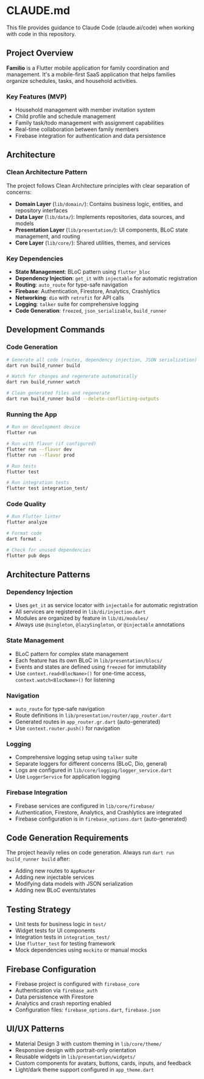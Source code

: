 # CLAUDE.md

This file provides guidance to Claude Code (claude.ai/code) when working with code in this repository.

## Project Overview

**Familio** is a Flutter mobile application for family coordination and management. It's a mobile-first SaaS application that helps families organize schedules, tasks, and household activities.

### Key Features (MVP)
- Household management with member invitation system
- Child profile and schedule management
- Family task/todo management with assignment capabilities
- Real-time collaboration between family members
- Firebase integration for authentication and data persistence

## Architecture

### Clean Architecture Pattern
The project follows Clean Architecture principles with clear separation of concerns:

- **Domain Layer** (`lib/domain/`): Contains business logic, entities, and repository interfaces
- **Data Layer** (`lib/data/`): Implements repositories, data sources, and models
- **Presentation Layer** (`lib/presentation/`): UI components, BLoC state management, and routing
- **Core Layer** (`lib/core/`): Shared utilities, themes, and services

### Key Dependencies
- **State Management**: BLoC pattern using `flutter_bloc`
- **Dependency Injection**: `get_it` with `injectable` for automatic registration
- **Routing**: `auto_route` for type-safe navigation
- **Firebase**: Authentication, Firestore, Analytics, Crashlytics
- **Networking**: `dio` with `retrofit` for API calls
- **Logging**: `talker` suite for comprehensive logging
- **Code Generation**: `freezed`, `json_serializable`, `build_runner`

## Development Commands

### Code Generation
```bash
# Generate all code (routes, dependency injection, JSON serialization)
dart run build_runner build

# Watch for changes and regenerate automatically
dart run build_runner watch

# Clean generated files and regenerate
dart run build_runner build --delete-conflicting-outputs
```

### Running the App
```bash
# Run on development device
flutter run

# Run with flavor (if configured)
flutter run --flavor dev
flutter run --flavor prod

# Run tests
flutter test

# Run integration tests
flutter test integration_test/
```

### Code Quality
```bash
# Run Flutter linter
flutter analyze

# Format code
dart format .

# Check for unused dependencies
flutter pub deps
```

## Architecture Patterns

### Dependency Injection
- Uses `get_it` as service locator with `injectable` for automatic registration
- All services are registered in `lib/di/injection.dart`
- Modules are organized by feature in `lib/di/modules/`
- Always use `@singleton`, `@lazySingleton`, or `@injectable` annotations

### State Management
- BLoC pattern for complex state management
- Each feature has its own BLoC in `lib/presentation/blocs/`
- Events and states are defined using `freezed` for immutability
- Use `context.read<BlocName>()` for one-time access, `context.watch<BlocName>()` for listening

### Navigation
- `auto_route` for type-safe navigation
- Route definitions in `lib/presentation/router/app_router.dart`
- Generated routes in `app_router.gr.dart` (auto-generated)
- Use `context.router.push()` for navigation

### Logging
- Comprehensive logging setup using `talker` suite
- Separate loggers for different concerns (BLoC, Dio, general)
- Logs are configured in `lib/core/logging/logger_service.dart`
- Use `LoggerService` for application logging

### Firebase Integration
- Firebase services are configured in `lib/core/firebase/`
- Authentication, Firestore, Analytics, and Crashlytics are integrated
- Firebase configuration is in `firebase_options.dart` (auto-generated)

## Code Generation Requirements

The project heavily relies on code generation. Always run `dart run build_runner build` after:
- Adding new routes to `AppRouter`
- Adding new injectable services
- Modifying data models with JSON serialization
- Adding new BLoC events/states

## Testing Strategy

- Unit tests for business logic in `test/`
- Widget tests for UI components
- Integration tests in `integration_test/`
- Use `flutter_test` for testing framework
- Mock dependencies using `mockito` or manual mocks

## Firebase Configuration

- Firebase project is configured with `firebase_core`
- Authentication via `firebase_auth`
- Data persistence with Firestore
- Analytics and crash reporting enabled
- Configuration files: `firebase_options.dart`, `firebase.json`

## UI/UX Patterns

- Material Design 3 with custom theming in `lib/core/theme/`
- Responsive design with portrait-only orientation
- Reusable widgets in `lib/presentation/widgets/`
- Custom components for avatars, buttons, cards, inputs, and feedback
- Light/dark theme support configured in `app_theme.dart`